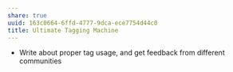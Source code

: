 ```yaml
---
share: true
uuid: 163c0664-6ffd-4777-9dca-ece7754d44c0
title: Ultimate Tagging Machine
---
```

* Write about proper tag usage, and get feedback from different communities
